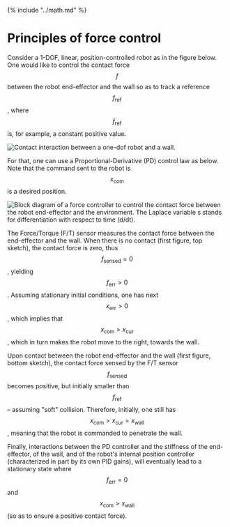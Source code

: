 {% include "../math.md" %}

# Principles of force control

Consider a 1-DOF, linear, position-controlled robot as in the figure below. One
would like to control the contact force $$f$$ between the robot
end-effector and the wall so as to track a reference
$$f_\mathrm{ref}$$, where $$f_\mathrm{ref}$$ is, for example, a
constant positive value.

![Contact interaction between a one-dof robot and a
 wall.](../assets/control/one_dof.png)

For that, one can use a Proportional-Derivative (PD) control law as
below. Note that the command sent to the robot is $$x_\mathrm{com}$$ 
is a desired position.

![Block diagram of a force controller to control the contact force
between the robot end-effector and the environment. The Laplace
variable s stands for differentiation with respect to time
(d/dt).](../assets/control/controller.png)


The Force/Torque (F/T) sensor measures the contact force between the
end-effector and the wall. When there is no contact (first figure, top
sketch), the contact force is zero, thus $$f_\mathrm{sensed}=0$$,
yielding $$f_\mathrm{err}>0$$. Assuming stationary initial conditions,
one has next $$x_\mathrm{err}>0$$, which implies that
$$x_\mathrm{com}>x_\mathrm{cur}$$, which in turn makes the robot move
to the right, towards the wall.

Upon contact between the robot end-effector and the wall (first figure,
bottom sketch), the contact force sensed by the F/T sensor
$$f_\mathrm{sensed}$$ becomes positive, but initially smaller than
$$f_\mathrm{ref}$$ – assuming "soft" collision. Therefore, initially,
one still has $$x_\mathrm{com}>x_\mathrm{cur}=x_\mathrm{wall}$$,
meaning that the robot is commanded to penetrate the wall.

Finally, interactions between the PD controller and the stiffness of
the end-effector, of the wall, and of the robot's internal position
controller (characterized in part by its own PID gains), will
eventually lead to a stationary state where $$f_\mathrm{err}=0$$ and
$$x_\mathrm{com}>x_\mathrm{wall}$$ (so as to ensure a positive contact
force).
